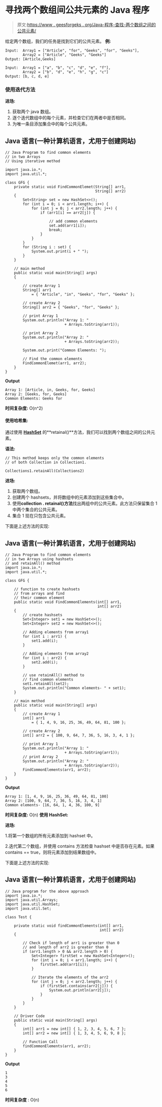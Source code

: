 # 寻找两个数组间公共元素的 Java 程序

> 原文:[https://www . geesforgeks . org/Java-程序-查找-两个数组之间的公共元素/](https://www.geeksforgeeks.org/java-program-to-find-common-elements-between-two-arrays/)

给定两个数组，我们的任务是找到它们的公共元素。
**例:**

```
Input:  Array1 = ["Article", "for", "Geeks", "for", "Geeks"], 
        Array2 = ["Article", "Geeks", "Geeks"]
Output: [Article,Geeks]

Input:  Array1 = ["a", "b", "c", "d", "e", "f"], 
        Array2 = ["b", "d", "e", "h", "g", "c"]
Output: [b, c, d, e]
```

### **使用迭代方法**

**进场:**

1.  获取两个 java 数组。
2.  逐个迭代数组中的每个元素，并检查它们在两者中是否相同。
3.  为唯一条目添加集合中的每个公共元素。

## Java 语言(一种计算机语言，尤用于创建网站)

```
// Java Program to find common elements
// in two Arrays
// Using iterative method

import java.io.*;
import java.util.*;

class GFG {
    private static void FindCommonElemet(String[] arr1,
                                         String[] arr2)
    {
        Set<String> set = new HashSet<>();
        for (int i = 0; i < arr1.length; i++) {
            for (int j = 0; j < arr2.length; j++) {
                if (arr1[i] == arr2[j]) {

                    // add common elements
                    set.add(arr1[i]);
                    break;
                }
            }
        }
        for (String i : set) {
            System.out.print(i + " ");
        }
    }

    // main method
    public static void main(String[] args)
    {

        // create Array 1
        String[] arr1
            = { "Article", "in", "Geeks", "for", "Geeks" };

        // create Array 2
        String[] arr2 = { "Geeks", "for", "Geeks" };

        // print Array 1
        System.out.println("Array 1: "
                           + Arrays.toString(arr1));

        // print Array 2
        System.out.println("Array 2: "
                           + Arrays.toString(arr2));

        System.out.print("Common Elements: ");

        // Find the common elements
        FindCommonElemet(arr1, arr2);
    }
}
```

**Output**

```
Array 1: [Article, in, Geeks, for, Geeks]
Array 2: [Geeks, for, Geeks]
Common Elements: Geeks for 
```

**时间复杂度:** O(n^2)

#### 使用哈希集:

通过使用 [**HashSet**](https://www.geeksforgeeks.org/hashset-in-java/) 的**retainal()**方法，我们可以找到两个数组之间的公共元素。

**语法:**

```
// This method keeps only the common elements
// of both Collection in Collection1.

Collections1.retainAll(Collections2)
```

**进场:**

1.  获取两个数组。
2.  创建两个 hashsets，并将数组中的元素添加到这些集合中。
3.  使用**collection . retainal()方法**找出两组中的公共元素。此方法只保留集合 1 中两个集合的公共元素。
4.  集合 1 现在只包含公共元素。

下面是上述方法的实现:

## Java 语言(一种计算机语言，尤用于创建网站)

```
// Java Program to find common elements
// in two Arrays using hashsets
// and retainAll() method
import java.io.*;
import java.util.*;

class GFG {

    // function to create hashsets
    // from arrays and find
    // their common element
    public static void FindCommonElements(int[] arr1,
                                          int[] arr2)
    {
        // create hashsets
        Set<Integer> set1 = new HashSet<>();
        Set<Integer> set2 = new HashSet<>();

        // Adding elements from array1
        for (int i : arr1) {
            set1.add(i);
        }

        // Adding elements from array2
        for (int i : arr2) {
            set2.add(i);
        }

        // use retainAll() method to
        // find common elements
        set1.retainAll(set2);
        System.out.println("Common elements- " + set1);
    }

    // main method
    public static void main(String[] args)
    {
        // create Array 1
        int[] arr1
            = { 1, 4, 9, 16, 25, 36, 49, 64, 81, 100 };

        // create Array 2
        int[] arr2 = { 100, 9, 64, 7, 36, 5, 16, 3, 4, 1 };

        // print Array 1
        System.out.println("Array 1: "
                           + Arrays.toString(arr1));
        // print Array 2
        System.out.println("Array 2: "
                           + Arrays.toString(arr2));
        FindCommonElements(arr1, arr2);
    }
}
```

**Output**

```
Array 1: [1, 4, 9, 16, 25, 36, 49, 64, 81, 100]
Array 2: [100, 9, 64, 7, 36, 5, 16, 3, 4, 1]
Common elements- [16, 64, 1, 4, 36, 100, 9]

```

**时间复杂度:** O(n)
**使用 HashSet:**

**进场:**

1.将第一个数组的所有元素添加到 hashset 中。

2.迭代第二个数组，并使用 contains 方法检查 hashset 中是否存在元素。如果 contains == true，则将元素添加到结果数组中。

下面是上述方法的实现:

## Java 语言(一种计算机语言，尤用于创建网站)

```
// Java program for the above approach
import java.io.*;
import java.util.Arrays;
import java.util.HashSet;
import java.util.Set;

class Test {

    private static void findCommonElements(int[] arr1,
                                           int[] arr2)
    {

        // Check if length of arr1 is greater than 0
        // and length of arr2 is greater than 0
        if (arr1.length > 0 && arr2.length > 0) {
            Set<Integer> firstSet = new HashSet<Integer>();
            for (int i = 0; i < arr1.length; i++) {
                firstSet.add(arr1[i]);
            }

            // Iterate the elements of the arr2
            for (int j = 0; j < arr2.length; j++) {
                if (firstSet.contains(arr2[j])) {
                    System.out.println(arr2[j]);
                }
            }
        }
    }

    // Driver Code
    public static void main(String[] args)
    {
        int[] arr1 = new int[] { 1, 2, 3, 4, 5, 6, 7 };
        int[] arr2 = new int[] { 1, 3, 4, 5, 6, 9, 8 };

        // Function Call
        findCommonElements(arr1, arr2);
    }
}
```

**Output**

```
1
3
4
5
6

```

**时间复杂度** : O(n)